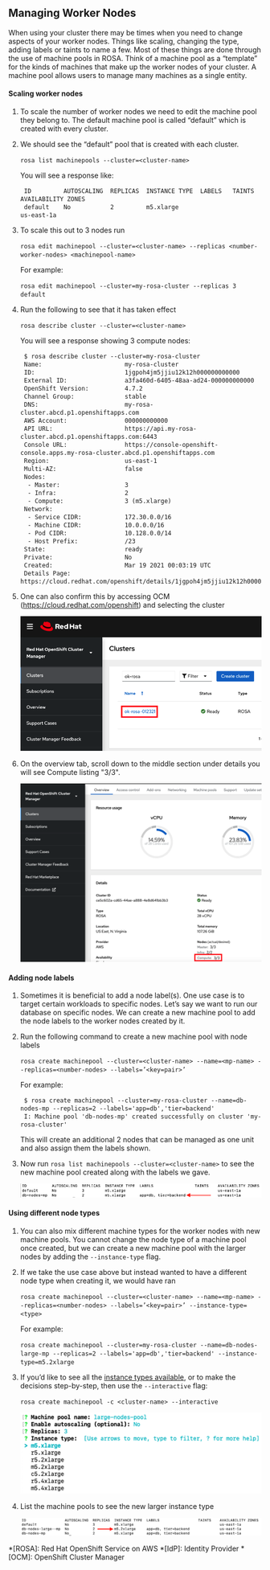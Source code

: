 ## Managing Worker Nodes

When using your cluster there may be times when you need to change aspects of your worker nodes. Things like scaling, changing the type, adding labels or taints to name a few. Most of these things are done through the use of machine pools in ROSA. Think of a machine pool as a “template” for the kinds of machines that make up the worker nodes of your cluster. A machine pool allows users to manage many machines as a single entity.

#### Scaling worker nodes

1. To scale the number of worker nodes we need to edit the machine pool they belong to. The default machine pool is called “default” which is created with every cluster.
1. We should see the “default” pool that is created with each cluster.

    `rosa list machinepools --cluster=<cluster-name>`

    You will see a response like:

        ID         AUTOSCALING  REPLICAS  INSTANCE TYPE  LABELS   TAINTS    AVAILABILITY ZONES
        default    No           2         m5.xlarge                         us-east-1a

1. To scale this out to 3 nodes run

    `rosa edit machinepool --cluster=<cluster-name> --replicas <number-worker-nodes> <machinepool-name>`

    For example:

    `rosa edit machinepool --cluster=my-rosa-cluster --replicas 3 default`

1. Run the following to see that it has taken effect

    `rosa describe cluster --cluster=<cluster-name>`

    You will see a response showing 3 compute nodes:

        $ rosa describe cluster --cluster=my-rosa-cluster
        Name:                       my-rosa-cluster
        ID:                         1jgpoh4jm5jjiu12k12h000000000000
        External ID:                a3fa460d-6405-48aa-ad24-000000000000
        OpenShift Version:          4.7.2
        Channel Group:              stable
        DNS:                        my-rosa-cluster.abcd.p1.openshiftapps.com
        AWS Account:                000000000000
        API URL:                    https://api.my-rosa-cluster.abcd.p1.openshiftapps.com:6443
        Console URL:                https://console-openshift-console.apps.my-rosa-cluster.abcd.p1.openshiftapps.com
        Region:                     us-east-1
        Multi-AZ:                   false
        Nodes:
         - Master:                  3
         - Infra:                   2
         - Compute:                 3 (m5.xlarge)
        Network:
         - Service CIDR:            172.30.0.0/16
         - Machine CIDR:            10.0.0.0/16
         - Pod CIDR:                10.128.0.0/14
         - Host Prefix:             /23
        State:                      ready 
        Private:                    No
        Created:                    Mar 19 2021 00:03:19 UTC
        Details Page:               https://cloud.redhat.com/openshift/details/1jgpoh4jm5jjiu12k12h000000000000


    <!--- ![mp](images/7-describe.png) -->

1. One can also confirm this by accessing OCM (<https://cloud.redhat.com/openshift>) and selecting the cluster

    ![mp](images/7-ocm_cluster.png)

1. On the overview tab, scroll down to the middle section under details you will see Compute listing "3/3".

    ![mp](images/7-ocm_nodes.png)

#### Adding node labels

1. Sometimes it is beneficial to add a node label(s). One use case is to target certain workloads to specific nodes. Let’s say we want to run our database on specific nodes. We can create a new machine pool to add the node labels to the worker nodes created by it.
1. Run the following command to create a new machine pool with node labels

    `rosa create machinepool --cluster=<cluster-name> --name=<mp-name> --replicas=<number-nodes> --labels=’<key=pair>’`

    For example:

        $ rosa create machinepool --cluster=my-rosa-cluster --name=db-nodes-mp --replicas=2 --labels='app=db','tier=backend'
        I: Machine pool 'db-nodes-mp' created successfully on cluster 'my-rosa-cluster'
        
    This will create an additional 2 nodes that can be managed as one unit and also assign them the labels shown.  

1. Now run `rosa list machinepools --cluster=<cluster-name>` to see the new machine pool created along with the labels we gave.

	![mp](images/7-new_mp.png)

#### Using different node types

1. You can also mix different machine types for the worker nodes with new machine pools. You cannot change the node type of a machine pool once created, but we can create a new machine pool with the larger nodes by adding the `--instance-type` flag.
1. If we take the use case above but instead wanted to have a different node type when creating it, we would have ran

    `rosa create machinepool --cluster=<cluster-name> --name=<mp-name> --replicas=<number-nodes> --labels=’<key=pair>’ --instance-type=<type>`

	For example:
	
    `rosa create machinepool --cluster=my-rosa-cluster --name=db-nodes-large-mp --replicas=2 --labels='app=db','tier=backend' --instance-type=m5.2xlarge`

1. If you’d like to see all the [instance types available](https://www.openshift.com/products/dedicated/service-definition#compute-types), or to make the decisions step-by-step, then use the `--interactive` flag:

    `rosa create machinepool -c <cluster-name> --interactive`

    ![mp](images/7-mp_interactive.png)

1. List the machine pools to see the new larger instance type

    ![mp](images/7-large_mp.png)


*[ROSA]: Red Hat OpenShift Service on AWS
*[IdP]: Identity Provider
*[OCM]: OpenShift Cluster Manager
